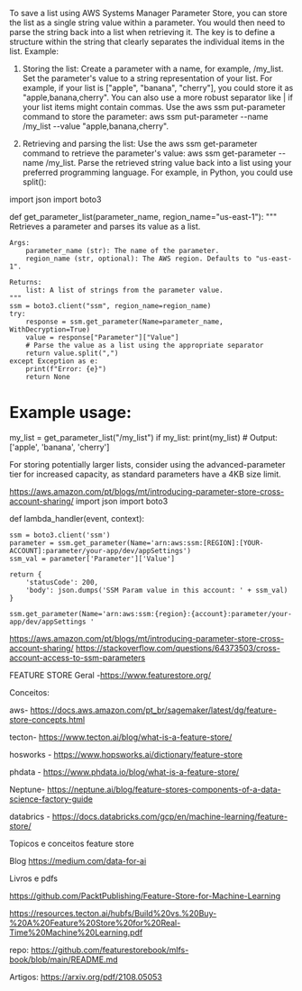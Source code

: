 To save a list using AWS Systems Manager Parameter Store, you can store the list as a single string value within a parameter. You would then need to parse the string back into a list when retrieving it. The key is to define a structure within the string that clearly separates the individual items in the list.
Example:
1. Storing the list:
Create a parameter with a name, for example, /my_list.
Set the parameter's value to a string representation of your list. For example, if your list is ["apple", "banana", "cherry"], you could store it as "apple,banana,cherry".
You can also use a more robust separator like | if your list items might contain commas.
Use the aws ssm put-parameter command to store the parameter: aws ssm put-parameter --name /my_list --value "apple,banana,cherry".

2. Retrieving and parsing the list:
Use the aws ssm get-parameter command to retrieve the parameter's value: aws ssm get-parameter --name /my_list.
Parse the retrieved string value back into a list using your preferred programming language. For example, in Python, you could use split():

import json
import boto3

def get_parameter_list(parameter_name, region_name="us-east-1"):
    """
    Retrieves a parameter and parses its value as a list.

    Args:
        parameter_name (str): The name of the parameter.
        region_name (str, optional): The AWS region. Defaults to "us-east-1".

    Returns:
        list: A list of strings from the parameter value.
    """
    ssm = boto3.client("ssm", region_name=region_name)
    try:
        response = ssm.get_parameter(Name=parameter_name, WithDecryption=True)
        value = response["Parameter"]["Value"]
        # Parse the value as a list using the appropriate separator
        return value.split(",")
    except Exception as e:
        print(f"Error: {e}")
        return None

# Example usage:
my_list = get_parameter_list("/my_list")
if my_list:
    print(my_list)  # Output: ['apple', 'banana', 'cherry']



For storing potentially larger lists, consider using the advanced-parameter tier for increased capacity, as standard parameters have a 4KB size limit. 

https://aws.amazon.com/pt/blogs/mt/introducing-parameter-store-cross-account-sharing/
import json
import boto3

def lambda_handler(event, context):

    ssm = boto3.client('ssm')
    parameter = ssm.get_parameter(Name='arn:aws:ssm:[REGION]:[YOUR-ACCOUNT]:parameter/your-app/dev/appSettings')
    ssm_val = parameter['Parameter']['Value']

    return {
        'statusCode': 200,
        'body': json.dumps('SSM Param value in this account: ' + ssm_val)
    }

    ssm.get_parameter(Name='arn:aws:ssm:{region}:{account}:parameter/your-app/dev/appSettings '

https://aws.amazon.com/pt/blogs/mt/introducing-parameter-store-cross-account-sharing/
https://stackoverflow.com/questions/64373503/cross-account-access-to-ssm-parameters


FEATURE STORE
Geral -https://www.featurestore.org/


Conceitos:

aws- https://docs.aws.amazon.com/pt_br/sagemaker/latest/dg/feature-store-concepts.html

tecton- https://www.tecton.ai/blog/what-is-a-feature-store/

hosworks - https://www.hopsworks.ai/dictionary/feature-store

phdata - https://www.phdata.io/blog/what-is-a-feature-store/

Neptune- https://neptune.ai/blog/feature-stores-components-of-a-data-science-factory-guide

databrics - https://docs.databricks.com/gcp/en/machine-learning/feature-store/




Topicos e conceitos feature store

Blog  https://medium.com/data-for-ai


Livros e pdfs

https://github.com/PacktPublishing/Feature-Store-for-Machine-Learning


https://resources.tecton.ai/hubfs/Build%20vs.%20Buy-%20A%20Feature%20Store%20for%20Real-Time%20Machine%20Learning.pdf

repo: https://github.com/featurestorebook/mlfs-book/blob/main/README.md



Artigos:
https://arxiv.org/pdf/2108.05053
